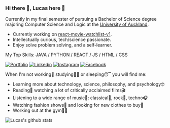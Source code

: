 ### Hi there 👋, Lucas here :orange_heart:
Currently in my final semester of pursuing a Bachelor of Science degree majoring Computer Science and Logic at the [University of Auckland](https://www.auckland.ac.nz/en.html "University of Auckland").

- Currently working on [react-movie-watchlist-v1](../lucasli233/react-movie-watchlist-v1).
- Intellectually curious, tech/science passionate.
- Enjoy solve problem solving, and a self-learner.

My Top Skills: JAVA / PYTHON / REACT / JS / HTML / CSS

[![Portfolio](https://img.shields.io/badge/-View_my_portfolio-orange?style=flat&logo=SitePoint&logoColor=white&link=https://lucasli233.github.io/react-portfolio/)](https://lucasli233.github.io/react-portfolio/) [![Linkedin](https://img.shields.io/badge/-Find_me_on_Linkedin-orange?style=flat&logo=Linkedin&logoColor=white&link=https://www.linkedin.com/in/lucasli233/)](https://www.linkedin.com/in/lucasli233/) [![Instagram](https://img.shields.io/badge/-Find_me_on_Instagram_-orange?style=flat&logo=Instagram&logoColor=white&link=https://www.instagram.com/lucass.li_/)](https://www.instagram.com/lucass.li_/) [![Facebook](https://img.shields.io/badge/-Find_me_on_Facebook_-orange?style=flat&logo=Facebook&logoColor=white&link=https://www.facebook.com/LucasShengqiLi/)](https://www.facebook.com/LucasShengqiLi/)

When I'm not working:briefcase: studying:man_technologist: or sleeping:sleeping: you will find me:
- Learning more about technology, science, philosophy, and psychology:nerd_face:
- Reading:open_book: watching a lot of critically acclaimed films:clapper:
- Listening to a wide range of music:musical_note:: classical:violin:, rock:guitar:, techno:headphones:
- Watching fashion shows:coat: and looking for new clothes to buy:mans_shoe:
- Working out at the gym:weight_lifting_man:

![Lucas's github stats](https://github-readme-stats.vercel.app/api?username=lucasli233&show_icons=true&theme=great-gatsby)

